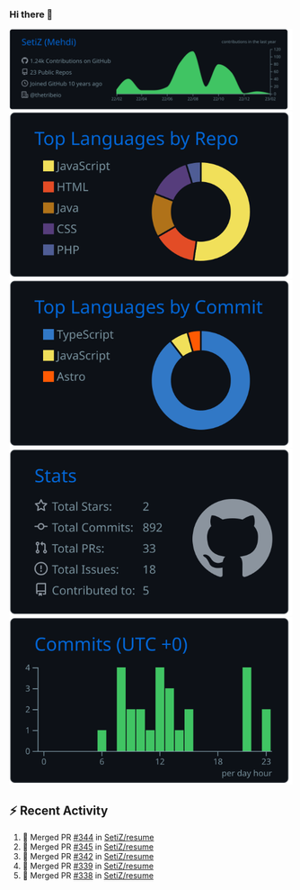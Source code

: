 ### Hi there 👋

![](https://raw.githubusercontent.com/SetiZ/SetiZ/master/profile-summary-card-output/github_dark/0-profile-details.svg)
![](https://raw.githubusercontent.com/SetiZ/SetiZ/master/profile-summary-card-output/github_dark/1-repos-per-language.svg)
![](https://raw.githubusercontent.com/SetiZ/SetiZ/master/profile-summary-card-output/github_dark/2-most-commit-language.svg)
![](https://raw.githubusercontent.com/SetiZ/SetiZ/master/profile-summary-card-output/github_dark/3-stats.svg)
![](https://raw.githubusercontent.com/SetiZ/SetiZ/master/profile-summary-card-output/github_dark/4-productive-time.svg)

## :zap: Recent Activity	

<!--START_SECTION:activity-->
1. 🎉 Merged PR [#344](https://github.com/SetiZ/resume/pull/344) in [SetiZ/resume](https://github.com/SetiZ/resume)
2. 🎉 Merged PR [#345](https://github.com/SetiZ/resume/pull/345) in [SetiZ/resume](https://github.com/SetiZ/resume)
3. 🎉 Merged PR [#342](https://github.com/SetiZ/resume/pull/342) in [SetiZ/resume](https://github.com/SetiZ/resume)
4. 🎉 Merged PR [#339](https://github.com/SetiZ/resume/pull/339) in [SetiZ/resume](https://github.com/SetiZ/resume)
5. 🎉 Merged PR [#338](https://github.com/SetiZ/resume/pull/338) in [SetiZ/resume](https://github.com/SetiZ/resume)
<!--END_SECTION:activity-->

<!--
**SetiZ/SetiZ** is a ✨ _special_ ✨ repository because its `README.md` (this file) appears on your GitHub profile.

Here are some ideas to get you started:

- 🔭 I’m currently working on ...
- 🌱 I’m currently learning ...
- 👯 I’m looking to collaborate on ...
- 🤔 I’m looking for help with ...
- 💬 Ask me about ...
- 📫 How to reach me: ...
- 😄 Pronouns: ...
- ⚡ Fun fact: ...
-->
